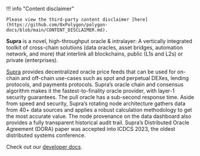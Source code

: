 !!! info "Content disclaimer"

    Please view the third-party content disclaimer [here](https://github.com/0xPolygon/polygon-docs/blob/main/CONTENT_DISCLAIMER.md).

**Supra** is a novel, high-throughput oracle & intralayer: A vertically integrated toolkit of cross-chain solutions (data oracles, asset bridges, automation network, and more) that interlink all blockchains, public (L1s and L2s) or private (enterprises).

[Supra](https://supraoracles.com/) provides decentralized oracle price feeds that can be used for on-chain and off-chain use-cases such as spot and perpetual DEXes, lending protocols, and payments protocols. Supra’s oracle chain and consensus algorithm makes it the fastest-to-finality oracle provider, with layer-1 security guarantees. The pull oracle has a sub-second response time. Aside from speed and security, Supra’s rotating node architecture gathers data from 40+ data sources and applies a robust calculation methodology to get the most accurate value. The node provenance on the data dashboard also provides a fully transparent historical audit trail. Supra’s Distributed Oracle Agreement (DORA) paper was accepted into ICDCS 2023, the oldest distributed systems conference.

Check out our [developer docs](https://supraoracles.com/docs/overview/).


